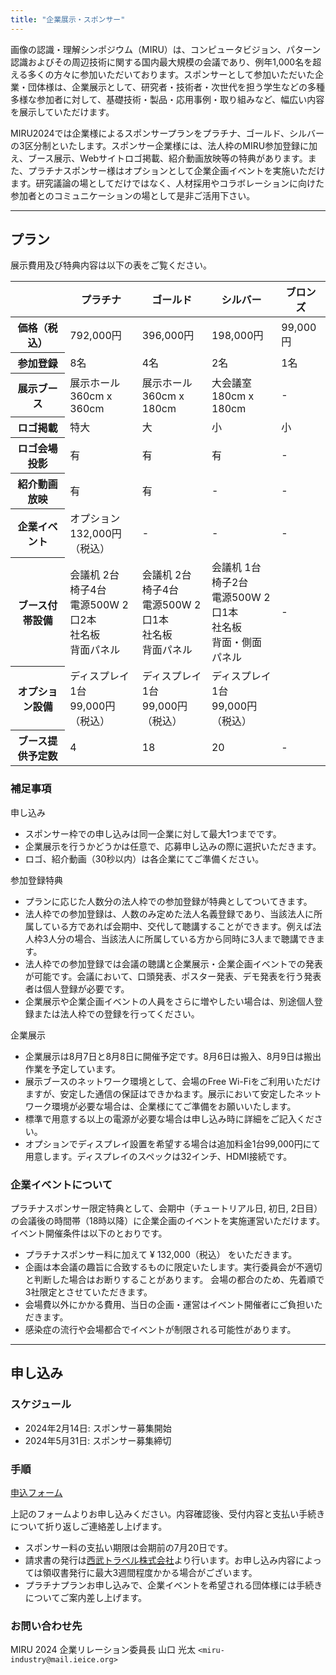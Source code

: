 ```yaml
---
title: "企業展示・スポンサー"
---
```


画像の認識・理解シンポジウム（MIRU）は、コンピュータビジョン、パターン認識およびその周辺技術に関する国内最大規模の会議であり、例年1,000名を超える多くの方々に参加いただいております。スポンサーとして参加いただいた企業・団体様は、企業展示として、研究者・技術者・次世代を担う学生などの多種多様な参加者に対して、基礎技術・製品・応用事例・取り組みなど、幅広い内容を展示していただけます。

MIRU2024では企業様によるスポンサープランをプラチナ、ゴールド、シルバーの3区分制といたします。スポンサー企業様には、法人枠のMIRU参加登録に加え、ブース展示、Webサイトロゴ掲載、紹介動画放映等の特典があります。また、プラチナスポンサー様はオプションとして企業企画イベントを実施いただけます。研究議論の場としてだけではなく、人材採用やコラボレーションに向けた参加者とのコミュニケーションの場として是非ご活用下さい。

---

## プラン

展示費用及び特典内容は以下の表をご覧ください。

<table class="table">
<thead class="table-dark">
<tr>
  <th scope="col"></th>
  <th scope="col">プラチナ</th>
  <th scope="col">ゴールド</th>
  <th scope="col">シルバー</th>
  <th scope="col">ブロンズ</th>
</tr>
</thead>
<tbody>
<tr>
  <th scope="row">価格（税込）</th>
  <td>792,000円</td>
  <td>396,000円</td>
  <td>198,000円</td>
  <td>99,000円</td>
</tr>
<tr>
  <th scope="row">参加登録</td>
  <td>8名</td>
  <td>4名</td>
  <td>2名</td>
  <td>1名</td>
</tr>
<tr>
  <th scope="row">展示ブース</th>
  <td>展示ホール<br>360cm x 360cm</td>
  <td>展示ホール<br>360cm x 180cm</td>
  <td>大会議室<br>180cm x 180cm</td>
  <td>-</td>
</tr>
<tr>
  <th scope="row">ロゴ掲載</th>
  <td>特大</td>
  <td>大</td>
  <td>小</td>
  <td>小</td>
</tr>
<tr>
  <th scope="row">ロゴ会場投影</th>
  <td>有</td>
  <td>有</td>
  <td>有</td>
  <td>-</td>
</tr>
<tr>
  <th scope="row">紹介動画放映</th>
  <td>有</td>
  <td>有</td>
  <td>-</td>
  <td>-</td>
</tr>
<tr>
  <th scope="row">企業イベント</th>
  <td>オプション<br>132,000円（税込）</td>
  <td>-</td>
  <td>-</td>
  <td>-</td>
</tr>
<tr>
  <th scope="row">ブース付帯設備</th>
  <td>会議机 2台<br>椅子4台<br>電源500W 2口2本<br>社名板<br>背面パネル</td>
  <td>会議机 2台<br>椅子4台<br>電源500W 2口1本<br>社名板<br>背面パネル</td>
  <td>会議机 1台<br>椅子2台<br>電源500W 2口1本<br>社名板<br>背面・側面パネル</td>
  <td>-</td>
</tr>
<tr>
  <th scope="row">オプション設備</th>
  <td>ディスプレイ 1台<br>99,000円（税込）</td>
  <td>ディスプレイ 1台<br>99,000円（税込）</td>
  <td>ディスプレイ 1台<br>99,000円（税込）</td>
  <td></td>
</tr>
<tr>
  <th scope="row">ブース提供予定数</th>
  <td>4</td>
  <td>18</td>
  <td>20</td>
  <td>-</td>
</tr>
</tbody>
</table>

### 補足事項

申し込み

- スポンサー枠での申し込みは同一企業に対して最大1つまでです。
- 企業展示を行うかどうかは任意で、応募申し込みの際に選択いただきます。
- ロゴ、紹介動画（30秒以内）は各企業にてご準備ください。

参加登録特典

- プランに応じた人数分の法人枠での参加登録が特典としてついてきます。
- 法人枠での参加登録は、人数のみ定めた法人名義登録であり、当該法人に所属している方であれば会期中、交代して聴講することができます。例えば法人枠3人分の場合、当該法人に所属している方から同時に3人まで聴講できます。
- 法人枠での参加登録では会議の聴講と企業展示・企業企画イベントでの発表が可能です。会議において、口頭発表、ポスター発表、デモ発表を行う発表者は個人登録が必要です。
- 企業展示や企業企画イベントの人員をさらに増やしたい場合は、別途個人登録または法人枠での登録を行ってください。

企業展示

- 企業展示は8月7日と8月8日に開催予定です。8月6日は搬入、8月9日は搬出作業を予定しています。
- 展示ブースのネットワーク環境として、会場のFree Wi-Fiをご利用いただけますが、安定した通信の保証はできかねます。展示において安定したネットワーク環境が必要な場合は、企業様にてご準備をお願いいたします。
- 標準で用意する以上の電源が必要な場合は申し込み時に詳細をご記入ください。
- オプションでディスプレイ設置を希望する場合は追加料金1台99,000円にて用意します。ディスプレイのスペックは32インチ、HDMI接続です。

### 企業イベントについて

プラチナスポンサー限定特典として、会期中（チュートリアル日, 初日, 2日目）の会議後の時間帯（18時以降）に企業企画のイベントを実施運営いただけます。イベント開催条件は以下のとおりです。

- プラチナスポンサー料に加えて ¥ 132,000（税込） をいただきます。
- 企画は本会議の趣旨に合致するものに限定いたします。実行委員会が不適切と判断した場合はお断りすることがあります。
会場の都合のため、先着順で3社限定とさせていただきます。
- 会場費以外にかかる費用、当日の企画・運営はイベント開催者にご負担いただきます。
- 感染症の流行や会場都合でイベントが制限される可能性があります。

---

## 申し込み

### スケジュール

- 2024年2月14日: スポンサー募集開始
- 2024年5月31日: スポンサー募集締切

### 手順

[申込フォーム](https://docs.google.com/forms/d/e/1FAIpQLSfX-7MlnoQQbm7ih9hnD0CtKoOabqD2fPPxDuneTk82ofBwhQ/viewform?usp=sf_link)

上記のフォームよりお申し込みください。内容確認後、受付内容と支払い手続きについて折り返しご連絡差し上げます。

- スポンサー料の支払い期限は会期前の7月20日です。
- 請求書の発行は[西武トラベル株式会社](https://www.seibutravel.co.jp/)より行います。お申し込み内容によっては領収書発行に最大3週間程度かかる場合がございます。
- プラチナプランお申し込みで、企業イベントを希望される団体様には手続きについてご案内差し上げます。


### お問い合わせ先

MIRU 2024 企業リレーション委員長
山口 光太 `<miru-industry@mail.ieice.org>`
